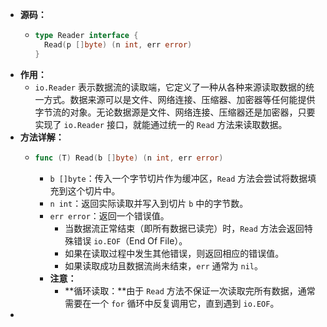 - **源码：**
	- ```go
	  type Reader interface {
	  	Read(p []byte) (n int, err error)
	  }
	  ```
- **作用：**
	- `io.Reader` 表示数据流的读取端，它定义了一种从各种来源读取数据的统一方式。数据来源可以是文件、网络连接、压缩器、加密器等任何能提供字节流的对象。无论数据源是文件、网络连接、压缩器还是加密器，只要实现了 `io.Reader` 接口，就能通过统一的 `Read` 方法来读取数据。
- **方法详解：**
	- ```go
	  func (T) Read(b []byte) (n int, err error)
	  ```
		- `b []byte`：传入一个字节切片作为缓冲区，`Read` 方法会尝试将数据填充到这个切片中。
		- `n int`：返回实际读取并写入到切片 `b` 中的字节数。
		- `err error`：返回一个错误值。
			- 当数据流正常结束（即所有数据已读完）时，`Read` 方法会返回特殊错误 `io.EOF`（End Of File）。
			- 如果在读取过程中发生其他错误，则返回相应的错误值。
			- 如果读取成功且数据流尚未结束，`err` 通常为 `nil`。
		- **注意：**
			- **循环读取：**由于 `Read` 方法不保证一次读取完所有数据，通常需要在一个 `for` 循环中反复调用它，直到遇到 `io.EOF`。
-